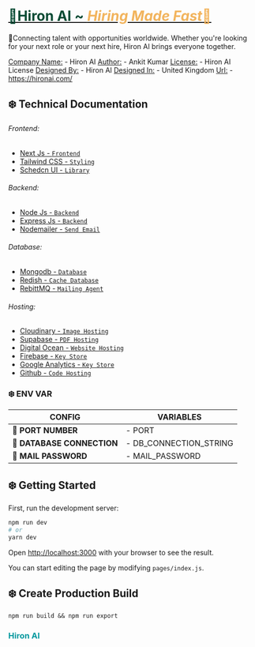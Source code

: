 <!-- 
  _    _ _                            _____ 
 | |  | (_)                     /\   |_   _|
 | |__| |_ _ __ ___  _ __      /  \    | |  
 |  __  | | '__/ _ \| '_ \    / /\ \   | |  
 | |  | | | | | (_) | | | |  / ____ \ _| |_ 
 |_|  |_|_|_|  \___/|_| |_| /_/    \_\_____|                                                                                   

-->

# [<span style="color:#074b34">🎉Hiron AI ~ </span> <span style="color:#F2B45D">*Hiring Made Fast*🎉</span>](#) 

🌳Connecting talent with opportunities worldwide. Whether you're looking for your next role or your next hire, Hiron AI brings everyone together.

[Company Name:](#) - Hiron AI
[Author:](#) - Ankit Kumar
[License:](#) - Hiron AI License
[Designed By:](#) - Hiron AI
[Designed In:](#) - United Kingdom
[Url:](#) - https://hironai.com/

## ❄️ Technical Documentation
###### Frontend:
- [Next Js - ```Frontend```](#)
- [Tailwind CSS - ```Styling```](#)
- [Schedcn UI - ```Library```](#)
###### Backend:
- [Node Js - ```Backend```](#)
- [Express Js - ```Backend```](#)
- [Nodemailer - ```Send Email```](#)
###### Database:
- [Mongodb - ```Database```](#)
- [Redish - ```Cache Database```](#)
- [RebittMQ - ```Mailing Agent```](#)
###### Hosting: 
- [Cloudinary - ```Image Hosting```](#)
- [Supabase - ```PDF Hosting```](#)
- [Digital Ocean - ```Website Hosting```](#)
- [Firebase - ```Key Store```](#)
- [Google Analytics - ```Key Store```](#)
- [Github - ```Code Hosting```](#)

### ❄️ ENV VAR
|CONFIG                   | VARIABLES               |
|-------------------------|-------------------------|
|🔸 **PORT NUMBER**          |- PORT                    |
|🔸 **DATABASE CONNECTION**  |- DB_CONNECTION_STRING    |  
|🔸 **MAIL PASSWORD**        |- MAIL_PASSWORD           |

## ❄️ Getting Started

First, run the development server:

```bash
npm run dev
# or
yarn dev
```

Open [http://localhost:3000](http://localhost:3000) with your browser to see the result.

You can start editing the page by modifying `pages/index.js`. 

## ❄️ Create Production Build
``npm run build && npm run export``

<!-- ## ❄️ Project Deployement
- ```firebase init``` - [*Initialize Project*](#)
- ```firebase deploy``` - [*Deploye Project*](#) -->


### **<span style="color:#03989E">Hiron AI</span>**

<!-- ![Ankit yadav](https://github.com/ankit5999/Hiron AI-images/blob/main/char2.png?raw=true) 
[Ankit Yadav](#) -->

